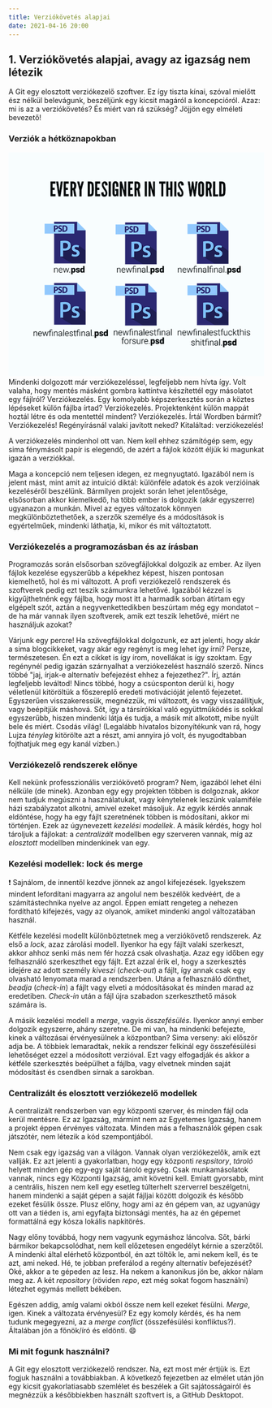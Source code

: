 ```yaml
---
title: Verziókövetés alapjai
date: 2021-04-16 20:00
---
```


## 1. Verziókövetés alapjai, avagy az igazság nem létezik

A Git egy elosztott verziókezelő szoftver. Ez így tiszta kínai, szóval mielőtt ész nélkül belevágunk, beszéljünk egy kicsit magáról a koncepcióról. Azaz: mi is az a verziókövetés? És miért van rá szükség? Jöjjön egy elméleti bevezető!


### Verziók a hétköznapokban

![Dizájn verziók, szerző: Liam Jay](/assets/img/final_final_psd.png)
Mindenki dolgozott már verziókezeléssel, legfeljebb nem hívta így. Volt valaha, hogy mentés másként gombra kattintva készítettél egy másolatot egy fájlról? Verziókezelés. Egy komolyabb képszerkesztés során a köztes lépéseket külön fájlba írtad? Verziókezelés. Projektenként külön mappát hoztál létre és oda mentettél mindent? Verziókezelés. Írtál Wordben bármit? Verziókezelés! Regényírásnál valaki javított neked? Kitaláltad: verziókezelés!

A verziókezelés mindenhol ott van. Nem kell ehhez számítógép sem, egy sima fénymásolt papír is elegendő, de azért a fájlok között éljük ki magunkat igazán a verziókkal.

Maga a koncepció nem teljesen idegen, ez megnyugtató. Igazából nem is jelent mást, mint amit az intuíció diktál: különféle adatok és azok verzióinak kezeléséről beszélünk. Bármilyen projekt során lehet jelentősége, elsősorban akkor kiemelkedő, ha több ember is dolgozik (akár egyszerre) ugyanazon a munkán. Mivel az egyes változatok könnyen megkülönböztethetőek, a szerzők személye és a módosítások is egyértelműek, mindenki láthatja, ki, mikor és mit változtatott.


### Verziókezelés a programozásban és az írásban

Programozás során elsősorban szövegfájlokkal dolgozik az ember. Az ilyen fájlok kezelése egyszerűbb a képekhez képest, hiszen pontosan kiemelhető, hol és mi változott. A profi verziókezelő rendszerek és szoftverek pedig ezt teszik számunkra lehetővé. Igazából kézzel is kigyűjthetnénk egy fájlba, hogy most itt a harmadik sorban átírtam egy elgépelt szót, aztán a negyvenkettedikben beszúrtam még egy mondatot &ndash; de ha már vannak ilyen szoftverek, amik ezt teszik lehetővé, miért ne használjuk azokat?

Várjunk egy percre! Ha szövegfájlokkal dolgozunk, ez azt jelenti, hogy akár a sima blogcikkeket, vagy akár egy regényt is meg lehet így írni? Persze, természetesen. Én ezt a cikket is így írom, novellákat is így szoktam. Egy regénynél pedig igazán szárnyalhat a verziókezelést használó szerző. Nincs többé "jaj, írjak-e alternatív befejezést ehhez a fejezethez?". Írj, aztán legfeljebb leváltod! Nincs többé, hogy a csúcsponton derül ki, hogy véletlenül kitöröltük a főszereplő eredeti motivációját jelentő fejezetet. Egyszerűen visszakeressük, megnézzük, mi változott, és vagy visszaállítjuk, vagy beépítjük máshová. Sőt, így a társírókkal való együttműködés is sokkal egyszerűbb, hiszen mindenki látja és tudja, a másik mit alkotott, mibe nyúlt bele és miért. Csodás világ! (Legalább hivatalos bizonyítékunk van rá, hogy Lujza *tényleg* kitörölte azt a részt, ami annyira jó volt, és nyugodtabban fojthatjuk meg egy kanál vízben.)


### Verziókezelő rendszerek előnye

Kell nekünk professzionális verziókövető program? Nem, igazából lehet élni nélküle (de minek). Azonban egy egy projekten többen is dolgoznak, akkor nem tudjuk megúszni a használatukat, vagy kénytelenek leszünk valamiféle házi szabályzatot alkotni, amivel ezeket másoljuk. Az egyik kérdés annak eldöntése, hogy ha egy fájlt szeretnének többen is módosítani, akkor mi történjen. Ezek az úgynevezett *kezelési modellek*. A másik kérdés, hogy hol tároljuk a fájlokat: a *centralizált* modellben egy szerveren vannak, míg az *elosztott* modellben mindenkinek van egy.


### Kezelési modellek: lock és merge

:exclamation: Sajnálom, de innentől kezdve jönnek az angol kifejezések. Igyekszem mindent lefordítani magyarra az angolul nem beszélők kedvéért, de a számítástechnika nyelve az angol. Éppen emiatt rengeteg a nehezen fordítható kifejezés, vagy az olyanok, amiket mindenki angol változatában használ.

Kétféle kezelési modellt különböztetnek meg a verziókövető rendszerek. Az első a *lock*, azaz zárolási modell. Ilyenkor ha egy fájlt valaki szerkeszt, akkor ahhoz senki más nem fér hozzá csak olvashatja. Azaz egy időben egy felhasználó szerkeszthet egy fájlt. Ezt azzal érik el, hogy a szerkesztés idejére az adott személy *kiveszi* (*check-out*) a fájlt, így annak csak egy olvasható lenyomata marad a rendszerben. Utána a felhasználó dönthet, *beadja* (*check-in*) a fájlt vagy elveti a módosításokat és minden marad az eredetiben. *Check-in* után a fájl újra szabadon szerkeszthető mások számára is.

A másik kezelési modell a *merge*, vagyis *összefésülés*. Ilyenkor annyi ember dolgozik egyszerre, ahány szeretne. De mi van, ha mindenki befejezte, kinek a változásai érvényesülnek a központban? Sima verseny: aki először adja be. A többiek lemaradtak, nekik a rendszer felkínál egy összefésülési lehetőséget ezzel a módosított verzióval. Ezt vagy elfogadják és akkor a kétféle szerkesztés beépülhet a fájlba, vagy elvetnek minden saját módosítást és csendben sírnak a sarokban.


### Centralizált és elosztott verziókezelő modellek

A centralizált rendszerben van egy központi szerver, és minden fájl oda kerül mentésre. Ez az Igazság, mármint nem az Egyetemes Igazság, hanem a projekt éppen érvényes változata. Minden más a felhasználók gépen csak játszótér, nem létezik a kód szempontjából.

Nem csak egy igazság van a világon. Vannak olyan verziókezelők, amik ezt vallják. Ez azt jelenti a gyakorlatban, hogy egy központi *respsitory*, *tároló* helyett minden gép egy-egy saját tároló egység. Csak munkamásolatok vannak, nincs egy Központi Igazság, amit követni kell. Emiatt gyorsabb, mint a centrális, hiszen nem kell egy esetleg túlterhelt szerverrel beszélgetni, hanem mindenki a saját gépen a saját fájljai között dolgozik és később ezeket fésülik össze. Plusz előny, hogy ami az én gépem van, az ugyanúgy ott van a tiéden is, ami egyfajta biztonsági mentés, ha az én gépemet formattálná egy kósza lokális napkitörés.

Nagy előny továbbá, hogy nem vagyunk egymáshoz láncolva. Sőt, bárki bármikor bekapcsolódhat, nem kell előzetesen engedélyt kérnie a szerzőtől. A mindenki által elérhető központból, én azt töltök le, ami nekem kell, és te azt, ami neked. Hé, te jobban preferálod a regény alternatív befejezését? Oké, akkor a te gépeden az lesz. Ha nekem a kanonikus jön be, akkor nálam meg az. A két *repository* (röviden *repo*, ezt még sokat fogom használni) létezhet egymás mellett békében. 

Egészen addig, amíg valami okból össze nem kell ezeket fésülni. *Merge*, igen. Kinek a változata érvényesül? Ez egy komoly kérdés, és ha nem tudunk megegyezni, az a *merge conflict* (összefésülési konfliktus?). Általában jön a főnök/író és eldönti. :smile:


### Mi mit fogunk használni?

A Git egy elosztott verziókezelő rendszer. Na, ezt most mér értjük is. Ezt fogjuk használni a továbbiakban. A következő fejezetben az elmélet után jön egy kicsit gyakorlatiasabb szemlélet és beszélek a Git sajátosságairól és megnézzük a későbbiekben használt szoftvert is, a GitHub Desktopot.